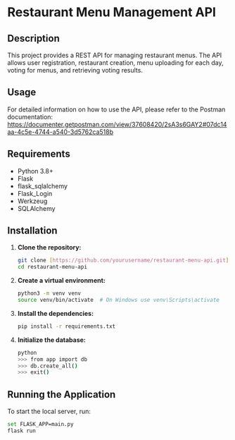 # Restaurant Menu Management API

## Description

This project provides a REST API for managing restaurant menus. The API allows user registration, restaurant creation, menu uploading for each day, voting for menus, and retrieving voting results.

## Usage

For detailed information on how to use the API, please refer to the Postman documentation:
https://documenter.getpostman.com/view/37608420/2sA3s6GAY2#07dc14aa-4c5e-4744-a540-3d5762ca518b

## Requirements

- Python 3.8+
- Flask
- flask_sqlalchemy
- Flask_Login
- Werkzeug
- SQLAlchemy

## Installation

1. **Clone the repository:**

    ```bash
    git clone [https://github.com/yourusername/restaurant-menu-api.git](https://github.com/Yasha06/PYTHON-TEST-TASK.git)
    cd restaurant-menu-api
    ```

2. **Create a virtual environment:**

    ```bash
    python3 -m venv venv
    source venv/bin/activate  # On Windows use venv\Scripts\activate
    ```

3. **Install the dependencies:**

    ```bash
    pip install -r requirements.txt
    ```

4. **Initialize the database:**

    ```bash
    python
    >>> from app import db
    >>> db.create_all()
    >>> exit()
    ```

## Running the Application

To start the local server, run:

```bash
set FLASK_APP=main.py
flask run
